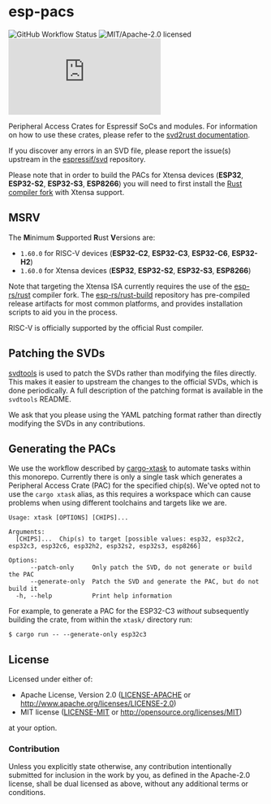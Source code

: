 # esp-pacs

![GitHub Workflow Status](https://img.shields.io/github/workflow/status/esp-rs/esp-pacs/CI?label=CI&logo=github&style=flat-square)
![MIT/Apache-2.0 licensed](https://img.shields.io/badge/license-MIT%2FApache--2.0-blue?style=flat-square)
[![Matrix](https://img.shields.io/matrix/esp-rs:matrix.org?label=join%20matrix&color=BEC5C9&logo=matrix&style=flat-square)](https://matrix.to/#/#esp-rs:matrix.org)

Peripheral Access Crates for Espressif SoCs and modules. For information on how to use these crates, please refer to the [svd2rust documentation].

If you discover any errors in an SVD file, please report the issue(s) upstream in the [espressif/svd] repository.

Please note that in order to build the PACs for Xtensa devices (**ESP32**, **ESP32-S2**, **ESP32-S3**, **ESP8266**) you will need to first install the [Rust compiler fork] with Xtensa support.

[svd2rust documentation]: https://docs.rs/svd2rust/latest/svd2rust/
[espressif/svd]: https://github.com/espressif/svd/
[rust compiler fork]: https://github.com/esp-rs/rust-build/

## MSRV

The **M**inimum **S**upported **R**ust **V**ersions are:

- `1.60.0` for RISC-V devices (**ESP32-C2**, **ESP32-C3**, **ESP32-C6**, **ESP32-H2**)
- `1.60.0` for Xtensa devices (**ESP32**, **ESP32-S2**, **ESP32-S3**, **ESP8266**)

Note that targeting the Xtensa ISA currently requires the use of the [esp-rs/rust] compiler fork. The [esp-rs/rust-build] repository has pre-compiled release artifacts for most common platforms, and provides installation scripts to aid you in the process.

RISC-V is officially supported by the official Rust compiler.

[esp-rs/rust]: https://github.com/esp-rs/rust
[esp-rs/rust-build]: https://github.com/esp-rs/rust-build

## Patching the SVDs

[svdtools](https://github.com/stm32-rs/svdtools) is used to patch the SVDs rather than modifying the files directly. This makes it easier to upstream the changes to the official SVDs, which is done periodically. A full description of the patching format is available in the `svdtools` README.

We ask that you please using the YAML patching format rather than directly modifying the SVDs in any contributions.

## Generating the PACs

We use the workflow described by [cargo-xtask] to automate tasks within this monorepo. Currently there is only a single task which generates a Peripheral Access Crate (PAC) for the specified chip(s). We've opted not to use the `cargo xtask` alias, as this requires a workspace which can cause problems when using different toolchains and targets like we are.

```text
Usage: xtask [OPTIONS] [CHIPS]...

Arguments:
  [CHIPS]...  Chip(s) to target [possible values: esp32, esp32c2, esp32c3, esp32c6, esp32h2, esp32s2, esp32s3, esp8266]

Options:
      --patch-only     Only patch the SVD, do not generate or build the PAC
      --generate-only  Patch the SVD and generate the PAC, but do not build it
  -h, --help           Print help information
```

For example, to generate a PAC for the ESP32-C3 _without_ subsequently building the crate, from within the `xtask/` directory run:

```shell
$ cargo run -- --generate-only esp32c3
```

[cargo-xtask]: https://github.com/matklad/cargo-xtask/

## License

Licensed under either of:

- Apache License, Version 2.0 ([LICENSE-APACHE](LICENSE-APACHE) or http://www.apache.org/licenses/LICENSE-2.0)
- MIT license ([LICENSE-MIT](LICENSE-MIT) or http://opensource.org/licenses/MIT)

at your option.

### Contribution

Unless you explicitly state otherwise, any contribution intentionally submitted for inclusion in
the work by you, as defined in the Apache-2.0 license, shall be dual licensed as above, without
any additional terms or conditions.
